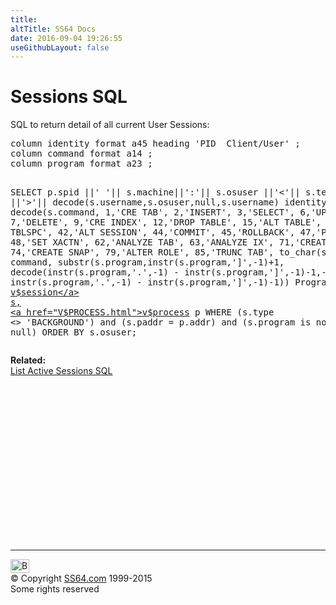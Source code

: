 ```yaml
---
title:
altTitle: SS64 Docs
date: 2016-09-04 19:26:55
useGithubLayout: false
---
```

<!-- #BeginLibraryItem "/Library/head_orav.lbi" --><!-- #EndLibraryItem --><h1>Sessions SQL</h1>  
<p> SQL to return detail of all current User Sessions:</p> 
<pre>column identity format a45 heading 'PID  Client/User' ;
column command format a14 ;
column program format a23 ;

SELECT p.spid ||' '||
       s.machine||':'||
       s.osuser ||'&lt;'|| s.terminal ||'&gt;'||
       decode(s.username,s.osuser,null,s.username) identity,
       decode(s.command,  1,'CRE TAB',
                          2,'INSERT',
                          3,'SELECT',
                          6,'UPDATE',
                          7,'DELETE',
                          9,'CRE INDEX',
                         12,'DROP TABLE',
                         15,'ALT TABLE',
                         39,'CRE TBLSPC',
                         42,'ALT SESSION',
                         44,'COMMIT',
                         45,'ROLLBACK',
                         47,'PL/SQL EXEC',
                         48,'SET XACTN',
                         62,'ANALYZE TAB',
                         63,'ANALYZE IX',
                         71,'CREATE MLOG',
                         74,'CREATE SNAP',
                         79,'ALTER ROLE',
                         85,'TRUNC TAB',
                       to_char(s.command)) command, 
         substr(s.program,instr(s.program,']',-1)+1, 
         decode(instr(s.program,'.',-1) - instr(s.program,']',-1)-1,-1,99,
                instr(s.program,'.',-1) - instr(s.program,']',-1)-1)) Program
FROM <a href="V$SESSION.html">v$session</a> s, 
     <a href="V$PROCESS.html">v$process</a> p
WHERE (s.type  &lt;&gt; 'BACKGROUND')
  and (s.paddr = p.addr)
  and (s.program is not null)
ORDER BY s.osuser;</pre>
<p><b>Related:<br>
</b><span class="code"><a href="sessions-active-sql.html">List Active Sessions SQL</a></span></p><!-- #BeginLibraryItem "/Library/foot_orad.lbi" --><p>
<!-- oracle-footer -->
<ins class="adsbygoogle" style="display:inline-block;width:300px;height:250px" data-ad-client="ca-pub-6140977852749469" data-ad-slot="4275490898"></ins>
<script>
(adsbygoogle = window.adsbygoogle || []).push({});
</script></p>
<hr>
<div id="bl" class="footer"><a href="sessions-sql.html#"><img src="../images/top.png" width="30" height="22" alt="Back to the Top"></a></div>
<div id="br" class="footer, tagline">© Copyright <a href="http://ss64.com/">SS64.com</a> 1999-2015<br>
Some rights reserved</div>
<!-- #EndLibraryItem -->

